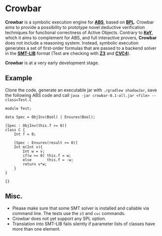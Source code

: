 # Crowbar 

**Crowbar** is a symbolic execution engine for [**ABS**](https://abs-models.org), based on [**BPL**](https://doi.org/10.1007/978-3-030-29026-9_22).
Crowbar aims to provide a possibility to prototype novel deductive verification techniques for 
functional correctness of Active Objects. Contrary to [**KeY**](https://www.key-project.org/), which it aims to complement for ABS, and full interactive provers, **Crowbar** does not include a reasoning system.
Instead, symbolic execution generates a set of first-order formulas that are passed to a backend solver in the [**SMT-LIB**](http://smtlib.cs.uiowa.edu) format
(Test are checking with [**Z3**](https://github.com/Z3Prover/z3) and [**CVC4**](https://cvc4.github.io/)).


**Crowbar** is at a very early development stage.

## Example

Clone the code, generate an executable jar with `./gradlew shadowJar`, save the following ABS code and call `java -jar crowbar-0.1-all.jar <file> --class=Test.C`
```
module Test;

data Spec = ObjInv(Bool) | Ensures(Bool);

[Spec : ObjInv(this.f >= 0)]
class C {
    Int f = 0;

    [Spec : Ensures(result >= 0)]
    Int m(Int v){
        Int w = v;
        if(w >= 0) this.f = w;
        else       this.f = -w;
        return v*w;
    }
}

{}
```

## Misc.
* Please make sure that some SMT solver is installed and callable via command line. The tests use the `z3` and `cvc` commands.
* Crowbar does not yet support any SPL option.
* Translation into SMT-LIB fails silently if parameter lists of classes have more than one element.
